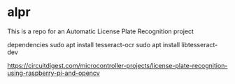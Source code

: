 # alpr
This is a repo for an Automatic License Plate Recognition project

dependencies
sudo apt install tesseract-ocr
sudo apt install libtesseract-dev

https://circuitdigest.com/microcontroller-projects/license-plate-recognition-using-raspberry-pi-and-opencv
